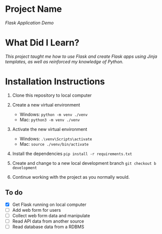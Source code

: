 # Project Name
*Flask Application Demo*

# What Did I Learn?
*This project taught me how to use Flask and create Flask apps using Jinja templates, as well as reinforced my knowledge of Python.*


# Installation Instructions
1. Clone this repository to local computer

2. Create a new virtual environment 
    - Windows:  ```python -m venv ./venv```
    - Mac:  ```python3 -m venv ./venv```

3. Activate the new virtual environment
   - Windows:  ```.\venv\Scripts\activate```
   - Mac:  ```source ./venv/bin/activate```

4. Install the dependencies ```pip install -r requirements.txt```

5. Create and change to a new local development branch ```git checkout b development```

6. Continue working with the project as you normally would.

## To do

- [x] Get Flask running on local computer
- [ ] Add web form for users
- [ ] Collect web form data and manipulate
- [ ] Read API data from another source
- [ ] Read database data from a RDBMS
